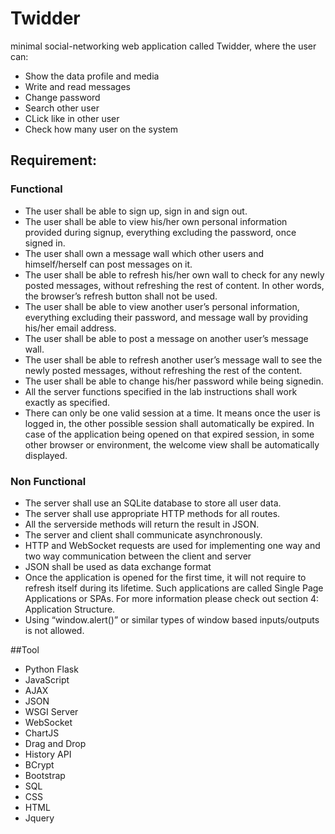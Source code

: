 # Twidder
minimal social-networking web application called Twidder, where the user can:
  * Show the data profile and media 
  * Write and read messages
  * Change password
  * Search other user 
  * CLick like in other user
  * Check how many user on the system


## Requirement:
### Functional
  * The user shall be able to sign up, sign in and sign out.
  * The user shall be able to view his/her own personal information provided during sign­up,
everything excluding the password, once signed in.
  * The user shall own a message wall which other users and himself/herself can post messages on
it.
  * The user shall be able to refresh his/her own wall to check for any newly posted messages,
without refreshing the rest of content. In other words, the browser’s refresh button shall not be
used.
  * The user shall be able to view another user’s personal information, everything excluding their
password, and message wall by providing his/her email address.
  * The user shall be able to post a message on another user’s message wall.
  * The user shall be able to refresh another user’s message wall to see the newly posted messages,
without refreshing the rest of the content.
  * The user shall be able to change his/her password while being signed­in.
  * All the server functions specified in the lab instructions shall work exactly as specified.
  * There can only be one valid session at a time. It means once the user is logged in, the other
possible session shall automatically be expired. In case of the application being opened on that
expired session, in some other browser or environment, the welcome view shall be
automatically displayed.


### Non Functional
  * The server shall use an SQLite database to store all user data.
  * The server shall use appropriate HTTP methods for all routes.
  * All the server­side methods will return the result in JSON.
  * The server and client shall communicate asynchronously.
  * HTTP and WebSocket requests are used for implementing one way and two way communication between the client and server
  * JSON shall be used as data exchange format
  * Once the application is opened for the first time, it will not require to refresh itself during its
lifetime. Such applications are called Single Page Applications or SPAs. For more information
please check out section 4: Application Structure.
  * Using “window.alert()” or similar types of window based inputs/outputs is not allowed.

##Tool
  * Python Flask
  * JavaScript
  * AJAX
  * JSON
  * WSGI Server
  * WebSocket
  * ChartJS
  * Drag and Drop
  * History API 
  * BCrypt
  * Bootstrap
  * SQL
  * CSS
  * HTML
  * Jquery
